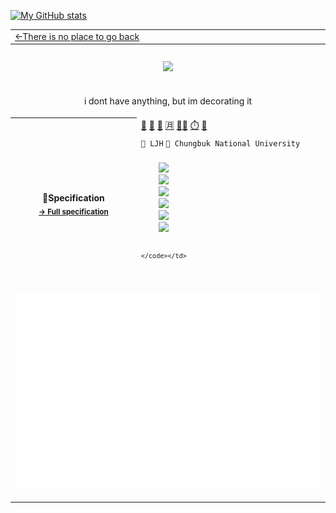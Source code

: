 <!--header-->
<table>
  <tr><td colspan="2"><a href="https://github.com/ChungGyeon">←There is no place to go back</a></td></tr>
  <tr><th colspan="2"><h3><img src=https://capsule-render.vercel.app/api?type=venom&color=gradient&height=300&section=header&text=Always%20learning&fontSize=90></h3></th></tr>
  <tr><td colspan="2" align="center"><p>i dont have anything, but im decorating it</p>
</td></tr>
  <tr>
    <th rowspan="3">Specification<br><sub><a href="metadata.yml">→ Full specification</a></sub></th>
    <td><a href="/source/plugins/screenshot/README.md" title="📸 Website screenshot">📸</a> <a href="/source/plugins/gists/README.md" title="🎫 Gists">🎫</a> <a href="/source/plugins/isocalendar/README.md" title="📅 Isometric commit calendar">📅</a> <a href="/source/plugins/languages/README.md" title="🈷️ Languages activity">🈷️</a> <a href="/source/plugins/lines/README.md" title="👨‍💻 Lines of code changed">👨‍💻</a> <a href="/source/plugins/pagespeed/README.md" title="⏱️ Google PageSpeed">⏱️</a> <a href="/source/plugins/traffic/README.md" title="🧮 Repositories traffic">🧮</a></td>
  </tr>
  <tr>
    <td><code>👤 LJH</code> <code>👥 Chungbuk National University</code></td>
  </tr>
  <tr>
    <td><code>
    <img src="https://img.shields.io/badge/C-FF0000?style=flat-square&logo=C&logoColor=white">
    <img src="https://img.shields.io/badge/C++-FF0000?style=flat-square&logo=C++&logoColor=white">
    <img src="https://img.shields.io/badge/Python-FF0000?style=flat-square&logo=Python&logoColor=white">
    <img src="https://img.shields.io/badge/MySQL-FF0000?style=flat-square&logo=MySQL&logoColor=white">
    <img src="https://img.shields.io/badge/Visual%20Studio-FF0000?style=flat-square&logo=Visual&20Studio&logoColor=white">
    <img src="https://img.shields.io/badge/Visual%20Studio%20Code?style=flat-square&logo=Visual%20Studio%20Code&logoColor=white">



      
    </code></td>
  </tr>
  <tr>
    <td colspan="2" align="center">
      <img src="https://github.com/lowlighter/metrics/blob/examples/metrics.terminal.svg" alt=""></img>
      <img width="900" height="1" alt="">
    </td>
  </tr>

<!--/header-->

[![My GitHub stats](https://github-readme-stats.vercel.app/api?username=ChungGyeon)](https://github.com/ChungGyeon/github-readme-stats)
